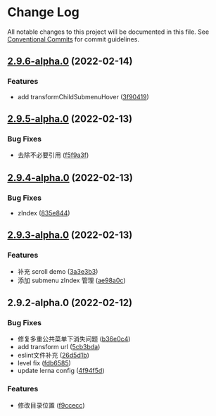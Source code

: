 # Change Log

All notable changes to this project will be documented in this file.
See [Conventional Commits](https://conventionalcommits.org) for commit guidelines.

## [2.9.6-alpha.0](https://github.com/Liubasara/CustomUI/compare/@custom-lb-ui/v-contextmenu-transform@2.9.5-alpha.0...@custom-lb-ui/v-contextmenu-transform@2.9.6-alpha.0) (2022-02-14)


### Features

* add transformChildSubmenuHover ([3f90419](https://github.com/Liubasara/CustomUI/commit/3f90419999be2d58060134fadabb8aef05b5e301))





## [2.9.5-alpha.0](https://github.com/Liubasara/CustomUI/compare/@custom-lb-ui/v-contextmenu-transform@2.9.4-alpha.0...@custom-lb-ui/v-contextmenu-transform@2.9.5-alpha.0) (2022-02-13)


### Bug Fixes

* 去除不必要引用 ([f5f9a3f](https://github.com/Liubasara/CustomUI/commit/f5f9a3fd18b09384a280dcb99a0bad4249528506))





## [2.9.4-alpha.0](https://github.com/Liubasara/CustomUI/compare/@custom-lb-ui/v-contextmenu-transform@2.9.3-alpha.0...@custom-lb-ui/v-contextmenu-transform@2.9.4-alpha.0) (2022-02-13)


### Bug Fixes

* zIndex ([835e844](https://github.com/Liubasara/CustomUI/commit/835e844b91f26b5717e45e0c13354f1961416558))





## [2.9.3-alpha.0](https://github.com/Liubasara/CustomUI/compare/@custom-lb-ui/v-contextmenu-transform@2.9.2-alpha.0...@custom-lb-ui/v-contextmenu-transform@2.9.3-alpha.0) (2022-02-13)


### Features

* 补充 scroll demo ([3a3e3b3](https://github.com/Liubasara/CustomUI/commit/3a3e3b396777dfcc06cbc2090fbe47ce1f230cb6))
* 添加 submenu zIndex 管理 ([ae98a0c](https://github.com/Liubasara/CustomUI/commit/ae98a0c197f06dc09fcdabd28577b0582e1975fc))





## 2.9.2-alpha.0 (2022-02-12)


### Bug Fixes

* 修复多重公共菜单下消失问题 ([b36e0c4](https://github.com/Liubasara/CustomUI/commit/b36e0c4639bf0e3ebfe34a8405d1034b6f9a1dbb))
* add transform url ([5cb3bda](https://github.com/Liubasara/CustomUI/commit/5cb3bda1b05ce70807a4ae824aecceb1132d892d))
* eslint文件补充 ([26d5d1b](https://github.com/Liubasara/CustomUI/commit/26d5d1b99353376293e45edb7e1898da4b271e66))
* level fix ([fdb6585](https://github.com/Liubasara/CustomUI/commit/fdb6585eaa24bfe9459cededc93b7ba82b70c6f1))
* update lerna config ([4f94f5d](https://github.com/Liubasara/CustomUI/commit/4f94f5d0d22ffddf39283adcd47ed0d34e21b83e))


### Features

* 修改目录位置 ([f9ccecc](https://github.com/Liubasara/CustomUI/commit/f9cceccf20e0a0601339166e4eaea98bbc4cbcbe))
